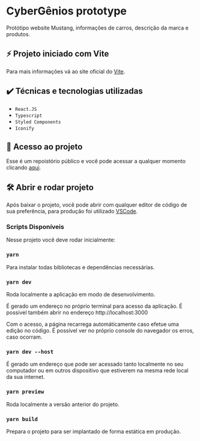 # CyberGênios prototype

Protótipo website Mustang, informações de carros, descrição da marca e produtos.

## ⚡ Projeto iniciado com Vite

Para mais informações vá ao site oficial do <a href="https://vitejs.dev/guide/why.html">Vite</a>.

## ✔️ Técnicas e tecnologias utilizadas

- ``React.JS``
- ``Typescript``
- ``Styled Components``
-  ``Iconify``

## 📁 Acesso ao projeto
Esse é um repoistório público e você pode acessar a qualquer momento clicando <a href="https://github.com/leonardo-junior/cybergenios-prototype">aqui</a>.

## 🛠️ Abrir e rodar projeto

Após baixar o projeto, você pode abrir com qualquer editor de código de sua preferência, para produção foi utilizado <a href="https://code.visualstudio.com">VSCode</a>.

### Scripts Disponíveis

Nesse projeto você deve rodar inicialmente:

### `yarn`

Para instalar todas bibliotecas e dependências necessárias.

### `yarn dev`

Roda localmente a aplicação em modo de desenvolvimento.

É gerado um endereço no próprio terminal para acesso da aplicação.
É possivel também abrir no endereço http://localhost:3000

Com o acesso, a página recarrega automáticamente caso efetue uma edição no código.
É possível ver no próprio console do navegador os erros, caso ocorram.

### `yarn dev --host`

É gerado um endereço que pode ser acessado tanto localmente no seu computador ou em outros dispositivo que estiverem na mesma rede local da sua internet.

### `yarn preview`

Roda localmente a versão anterior do projeto.

### `yarn build`

Prepara o projeto para ser implantado de forma estática em produção.

